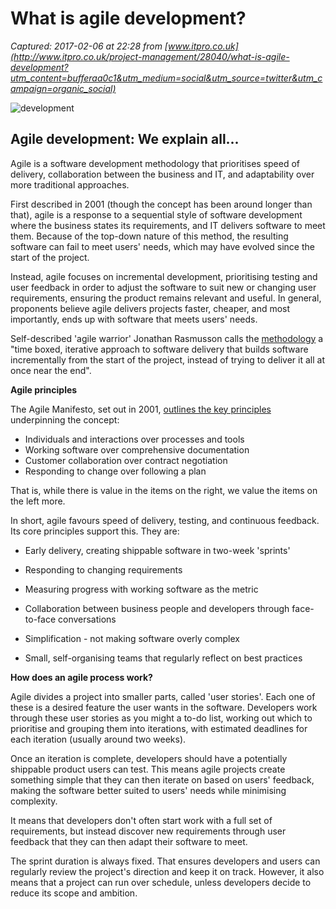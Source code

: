 # What is agile development?

_Captured: 2017-02-06 at 22:28 from [www.itpro.co.uk](http://www.itpro.co.uk/project-management/28040/what-is-agile-development?utm_content=bufferaa0c1&utm_medium=social&utm_source=twitter&utm_campaign=organic_social)_

![development](http://cdn2.itpro.co.uk/sites/itpro/files/styles/article_main_wide_image/public/images/dir_215/it_photo_107884.jpg?itok=a3zMJDWk)

##  Agile development: We explain all...

Agile is a software development methodology that prioritises speed of delivery, collaboration between the business and IT, and adaptability over more traditional approaches.

First described in 2001 (though the concept has been around longer than that), agile is a response to a sequential style of software development where the business states its requirements, and IT delivers software to meet them. Because of the top-down nature of this method, the resulting software can fail to meet users' needs, which may have evolved since the start of the project.

Instead, agile focuses on incremental development, prioritising testing and user feedback in order to adjust the software to suit new or changing user requirements, ensuring the product remains relevant and useful. In general, proponents believe agile delivers projects faster, cheaper, and most importantly, ends up with software that meets users' needs.

Self-described 'agile warrior' Jonathan Rasmusson calls the [methodology](http://www.agilenutshell.com/what_is_agile\)) a "time boxed, iterative approach to software delivery that builds software incrementally from the start of the project, instead of trying to deliver it all at once near the end".

**Agile principles**

The Agile Manifesto, set out in 2001, [outlines the key principles](http://agilemanifesto.org/) underpinning the concept:

  * Individuals and interactions over processes and tools
  * Working software over comprehensive documentation
  * Customer collaboration over contract negotiation
  * Responding to change over following a plan

That is, while there is value in the items on the right, we value the items on the left more.

In short, agile favours speed of delivery, testing, and continuous feedback. Its core principles support this. They are:

  * Early delivery, creating shippable software in two-week 'sprints'

  * Responding to changing requirements

  * Measuring progress with working software as the metric

  * Collaboration between business people and developers through face-to-face conversations

  * Simplification - not making software overly complex

  * Small, self-organising teams that regularly reflect on best practices

**How does an agile process work?**

Agile divides a project into smaller parts, called 'user stories'. Each one of these is a desired feature the user wants in the software. Developers work through these user stories as you might a to-do list, working out which to prioritise and grouping them into iterations, with estimated deadlines for each iteration (usually around two weeks).

Once an iteration is complete, developers should have a potentially shippable product users can test. This means agile projects create something simple that they can then iterate on based on users' feedback, making the software better suited to users' needs while minimising complexity.

It means that developers don't often start work with a full set of requirements, but instead discover new requirements through user feedback that they can then adapt their software to meet.

The sprint duration is always fixed. That ensures developers and users can regularly review the project's direction and keep it on track. However, it also means that a project can run over schedule, unless developers decide to reduce its scope and ambition.
